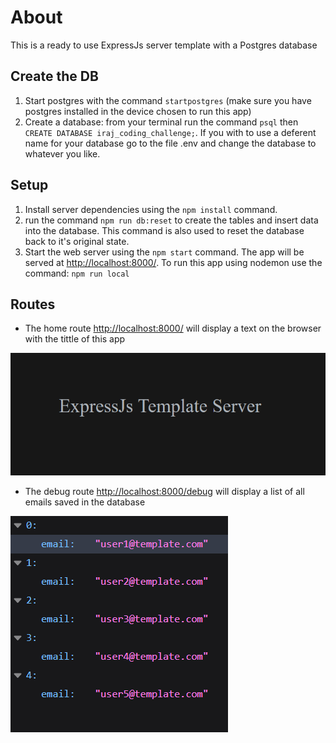 # About
This is a ready to use ExpressJs server template with a Postgres database

## Create the DB
1. Start postgres with the command `startpostgres` (make sure you have postgres installed in the device chosen to run this app)
2. Create a database: from your terminal run the command `psql` then `CREATE DATABASE iraj_coding_challenge;`. If you with to use a deferent name for your database go to the file .env and change the database to whatever you like.

## Setup
1. Install server dependencies using the `npm install` command.
3. run the command `npm run db:reset` to create the tables and insert data into the database. This command is also used to reset the database back to it's original state.
3. Start the web server using the `npm start` command. The app will be served at <http://localhost:8000/>. To run this app using nodemon use the command: `npm run local`

## Routes
- The home route <http://localhost:8000/> will display a text on the browser with the tittle of this app

!["Screenshot of main page"](./docs/home-route.PNG)

- The debug route <http://localhost:8000/debug> will display a list of all emails saved in the database

!["Screenshot of main page"](./docs/debug-route.PNG)